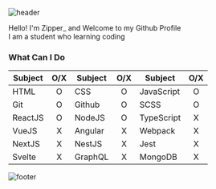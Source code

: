 ![header](https://capsule-render.vercel.app/api?type=wave&color=auto&height=300&section=header&text=Zipper_&fontSize=90)

Hello! I'm Zipper_ and Welcome to my Github Profile<br/>
I am a student who learning coding

### What Can I Do
Subject|O/X|Subject|O/X|Subject|O/X
--|:--:|--|:--:|--|:--:
HTML|O|CSS|O|JavaScript|O
Git|O|Github|O|SCSS|O
ReactJS|O|NodeJS|O|TypeScript|X
VueJS|X|Angular|X|Webpack|X
NextJS|X|NestJS|X|Jest|X
Svelte|X|GraphQL|X|MongoDB|X

![footer](https://capsule-render.vercel.app/api?type=wave&color=auto&height=100&section=footer)

